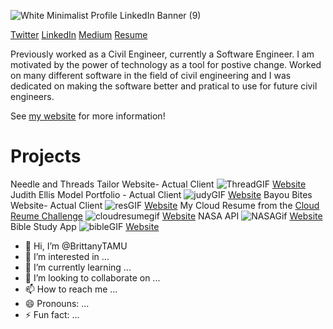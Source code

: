![White Minimalist Profile LinkedIn Banner (9)](https://github.com/BrittanyTAMU/BrittanyTAMU/assets/150837663/26b7911c-5b02-417c-9d25-b6a2687d5ce4)


[Twitter](https://twitter.com/BRITTANYWA30570)
[LinkedIn](linkedin.com/in/brittanywashington24)
[Medium](medium.com/@bgw26 )
[Resume](brittanyw.netlify.app/)

Previously worked as a Civil Engineer, currently a Software Engineer. I am motivated by the power of technology as a tool for postive change. Worked on many different software in the field of civil engineering and I was dedicated on making the software better and pratical to use for future civil engineers. 

See [my website](brittanyw.netlify.app/) for more information!


# Projects
Needle and Threads Tailor Website- Actual Client
![ThreadGIF](https://github.com/BrittanyTAMU/BrittanyTAMU/assets/150837663/aebfca46-eddb-49b7-9bfb-f63237ec3882)
[Website](https://needleandthread.netlify.app)
Judith Ellis Model Portfolio - Actual Client
![judyGIF](https://github.com/BrittanyTAMU/BrittanyTAMU/assets/150837663/73aee58d-32ba-44dd-9eec-9a9e2b2414a0)
[Website](https://judithellis17.wixsite.com/2024)
Bayou Bites Website- Actual Client
![resGIF](https://github.com/BrittanyTAMU/BrittanyTAMU/assets/150837663/a371d77d-9f52-49b5-8947-1be52d8e2d4e)
[Website](https://bayoubites.netlify.app/)
My Cloud Resume from the [Cloud Reume Challenge](https://cloudresumechallenge.dev/)
![cloudresumegif](https://github.com/BrittanyTAMU/BrittanyTAMU/assets/150837663/45abb31d-6777-4d7b-b6fd-56ad6c2d2d67)
[Website](brittanyw.netlify.app/)
NASA API
![NASAGif](https://github.com/BrittanyTAMU/BrittanyTAMU/assets/150837663/75ebef30-4231-440c-a256-4dd434d1c88d)
[Website](https://nasa-search-api.netlify.app/)
Bible Study App
![bibleGIF](https://github.com/BrittanyTAMU/BrittanyTAMU/assets/150837663/a9c8c2fc-6578-4917-895c-e0b1eeaa00e5)
[Website](https://bible-api-bgw.netlify.app/)









- 👋 Hi, I’m @BrittanyTAMU
- 👀 I’m interested in ...
- 🌱 I’m currently learning ...
- 💞️ I’m looking to collaborate on ...
- 📫 How to reach me ...
- 😄 Pronouns: ...
- ⚡ Fun fact: ...

<!---
BrittanyTAMU/BrittanyTAMU is a ✨ special ✨ repository because its `README.md` (this file) appears on your GitHub profile.
You can click the Preview link to take a look at your changes.
--->
